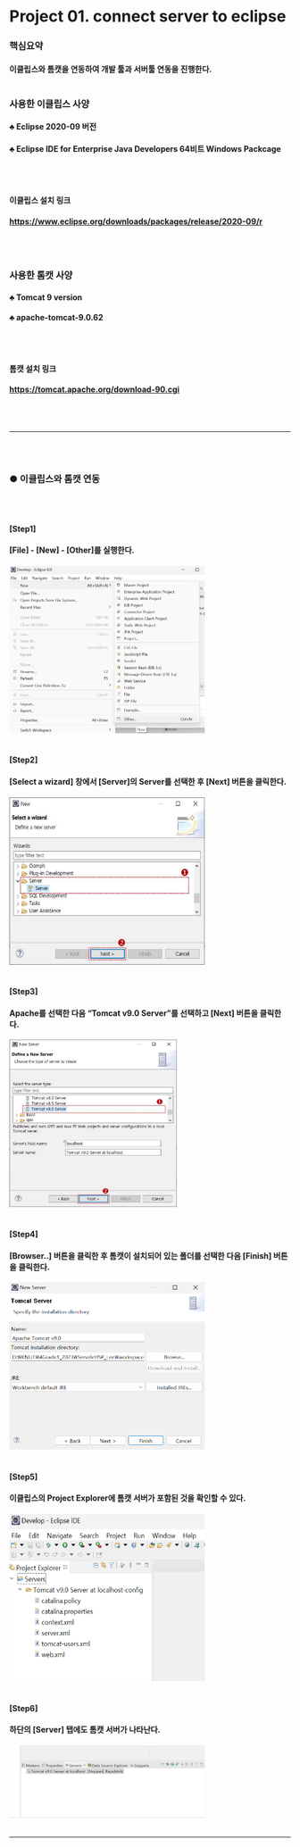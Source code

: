 # Project 01. connect server to eclipse

### **핵심요약** 
#### 이클립스와 톰캣을 연동하여 개발 툴과 서버툴 연동을 진행한다.   <br></br>

### **사용한 이클립스 사양**
#### ♣ Eclipse 2020-09 버전 
#### ♣ Eclipse IDE for Enterprise Java Developers 64비트 Windows Packcage
<br></br>

#### **이클립스 설치 링크** 
#### https://www.eclipse.org/downloads/packages/release/2020-09/r
<br></br>

### **사용한 톰캣 사양**
#### ♣ Tomcat 9 version 
#### ♣ apache-tomcat-9.0.62
<br></br>

#### **톰캣 설치 링크** 
#### https://tomcat.apache.org/download-90.cgi
<br></br>

---

<br></br>

### ● **이클립스와 톰캣 연동**
<br></br>

#### **[Step1]** 
####  [File] - [New] - [Other]를 실행한다.
<img src="img/connect01.bmp" width="350px" height="300px"></img>
<br></br>

#### **[Step2]** 
####  [Select a wizard] 창에서 [Server]의 Server를 선택한 후 [Next] 버튼을 클릭한다. 
<img src="img/connect02.bmp" width="350px" height="300px"></img>
<br></br>

#### **[Step3]** 
####  Apache를 선택한 다음 “Tomcat v9.0 Server”를 선택하고 [Next] 버튼을 클릭한다.
<img src="img/connect03.bmp" width="300px" height="300px"></img>
<br></br>

#### **[Step4]** 
####  [Browser..] 버튼을 클릭한 후 톰캣이 설치되어 있는 폴더를 선택한 다음 [Finish] 버튼을 클릭한다. 
<img src="img/connect04.bmp" width="350px" height="300px"></img>
<br></br>

#### **[Step5]** 
####  이클립스의 Project Explorer에 톰캣 서버가 포함된 것을 확인할 수 있다. 
<img src="img/connect05.bmp" width="350px" height="300px"></img>
<br></br>

#### **[Step6]** 
####  하단의 [Server] 탭에도 톰캣 서버가 나타난다. 
<img src="img/connect06.bmp" width="350px" height="130px"></img>
<br></br>

---